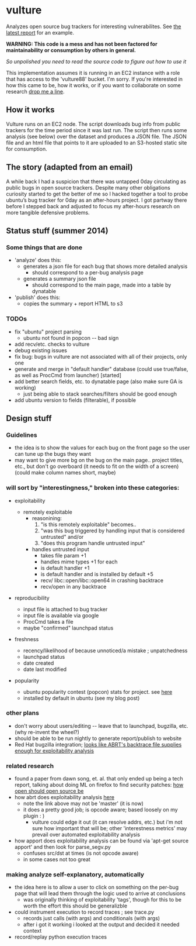 # vulture

Analyzes open source bug trackers for interesting vulnerabilites. See [the latest report](https://s3.amazonaws.com/vulture88/index.html?sorts%5Bdate_modified%5D=-1&sorts%5Binstalls%5D=-1) for an example.

**WARNING: This code is a mess and has not been factored for maintainability or consumption by others in general.**

*So unpolished you need to read the source code to figure out how to use it*

This implementation assumes it is running in an EC2 instance with a role that has access to the 'vulture88' bucket. I'm sorry. If you're interested in how this came to be, how it works, or if you want to collaborate on some research [drop me a line](jmfoote@loyola.edu).

## How it works

Vulture runs on an EC2 node. The script downloads bug info from public trackers for the time period since it was last run. The script then runs some analysis (see below) over the dataset and produces a JSON file. The JSON file and an html file that points to it are uploaded to an S3-hosted static site for consumption.

## The story (adapted from an email)

A while back I had a suspicion that there was untapped 0day circulating as public bugs in open source trackers. Despite many other obligations curiosity started to get the better of me so I hacked together a tool to probe ubuntu’s bug tracker for 0day as an after-hours project. I got partway there before I stepped back and adjusted to focus my after-hours research on more tangible defensive problems. 

## Status stuff (summer 2014)

### Some things that are done
- 'analyze' does this:
    - generates a json file for each bug that shows more detailed analysis 
        - should correspond to a per-bug analysis page
    - generates a summary json file 
        - should correspond to the main page, made into a table by dynatable
- 'publish' does this:
    - copies the summary + report HTML to s3

### TODOs
- fix "ubuntu" project parsing
    - ubuntu not found in popcon -- bad sign
- add recv/etc. checks to vulture
- debug existing issues
- fix bug: bugs in vulture are not associated with all of their projects, only one
- generate and merge in "default handler" database (could use true/false, as well as ProcCmd from launcher) [started]
- add better search fields, etc. to dynatable page (also make sure GA is working)
    - just being able to stack searches/filters should be good enough
- add ubuntu version to fields (filterable), if possible

## Design stuff

### Guidelines
- the idea is to show the values for each bug on the front page so the user can tune up the bugs they want
- may want to give more bg on the bug on the main page.. project titles, etc., but don't go overboard (it needs to fit on the width of a screen) (could make column names short, maybe)

### will sort by "interestingness," broken into these categories:

- exploitability
    - remotely exploitable
        - reasonining:
            1. "is this remotely exploitable" becomes..
            2. "was this bug triggered by handling input that is considered untrusted" and/or 
            3. "does this program handle untrusted input"
        - handles untrusted input
            - takes file param +1
            - handles mime types +1 for each
            - is default handler +1
            - is default handler and is installed by default +5
            - recv/ libc::open/libc::open64 in crashing backtrace
            - recv/open in any backtrace

- reproducibility
    - input file is attached to bug tracker
    - input file is available via google
    - ProcCmd takes a file
    - maybe "confirmed" launchpad status

- freshness
    - recency/likelihood of because unnoticed/a mistake ; unpatchedness
    - launchpad status
    - date created
    - date last modified

- popularity
    - ubuntu popularity contest (popcon) stats for project. see [here](http://popcon.ubuntu.com/)
    - installed by default in ubuntu (see my blog post)

### other plans

- don't worry about users/editing -- leave that to launchpad, bugzilla, etc. (why re-invent the wheel?)
- should be able to be run nightly to generate report/publish to website
- Red Hat bugzilla integration; [looks like ABRT's backtrace file supplies enough for exploitability analysis](https://bugzilla.redhat.com/show_bug.cgi?id=1048457)

### related research

- found a paper from dawn song, et. al. that only ended up being a tech report, talking about doing ML on firefox to find security patches: [how open should open source be](http://www.eecs.berkeley.edu/Pubs/TechRpts/2011/EECS-2011-98.html)
- how abrt does exploitability analysis [here](https://github.com/abrt/abrt/blob/1fe8dc16e855c7802ed57cd5b47a11235dc53b07/src/plugins/abrt-gdb-exploitable)
    - note the link above may not be 'master' (it is now)
    - it does a pretty good job; is opcode aware; based loosely on my plugin : )
        - vulture could edge it out (it can resolve addrs, etc.) but i'm not sure how important that will be; other 'interestness metrics' may prevail over automated exploitability analysis
- how apport does exploitability analysis can be found via 'apt-get source apport' and then look for parse\_segv.py
    - confuses src/dst at times (is not opcode aware)
    - in some cases not too great

### making analyze self-explanatory, automatically

- the idea here is to allow a user to click on something on the per-bug page that will lead them through the logic used to arrive at conclusions
    - was originally thinking of exploitability 'tags', though for this to be worth the effort this should be generalizble
- could instrument execution to record traces ; see trace.py
    - records just calls (with args) and conditionals (with args)
    - after i got it working i looked at the output and decided it needed context
- record/replay python execution traces
